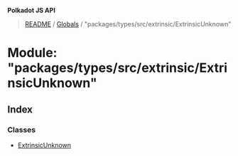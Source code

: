 **Polkadot JS API**

> [README](../README.md) / [Globals](../globals.md) / "packages/types/src/extrinsic/ExtrinsicUnknown"

# Module: "packages/types/src/extrinsic/ExtrinsicUnknown"

## Index

### Classes

* [ExtrinsicUnknown](../classes/_packages_types_src_extrinsic_extrinsicunknown_.extrinsicunknown.md)
